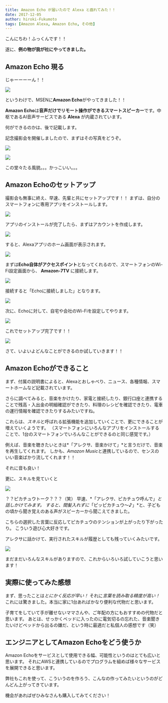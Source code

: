 ```yaml
---
title: Amazon Echo が届いたので Alexa と戯れてみた！！
date: 2017-12-05
author: hiroki-Fukumoto
tags: [Amazon Alexa, Amazon Echo, その他]
---
```


こんにちわ！ふっくんです！！

遂に、**例の物が我が社にやってきました。**

## Amazon Echo 現る
じゃーーーーん！！

![](images/first-play-with-amazon-alexa-echo-1.jpg)

というわけで、MSENに**Amazon Echo**がやってきました！！

**Amazon Echo**は**音声だけでリモート操作ができるスマートスピーカー**です。中枢であるAI音声サービスである **Alexa** が内蔵されています。

何ができるのかは、後で記載します。

記念撮影会を開催しましたので、まずはその写真をどうぞ。

![](images/first-play-with-amazon-alexa-echo-2.jpg)

![](images/first-play-with-amazon-alexa-echo-3.jpg)

この堂々たる風貌。。。かっこいい。。。

## Amazon Echoのセットアップ

撮影会も無事に終え、早速、先輩と共にセットアップです！！
まずは、自分のスマートフォンに専用アプリをインストールします。

![](images/first-play-with-amazon-alexa-echo-4.png)

アプリのインストールが完了したら、まずはアカウントを作成します。

![](images/first-play-with-amazon-alexa-echo-5.png)

すると、Alexaアプリのホーム画面が表示されます。

![](images/first-play-with-amazon-alexa-echo-6.png)

まずは**Echo自体がアクセスポイント**となってくれるので、スマートフォンのWi-Fi設定画面から、 **Amazon-7TV** に接続します。

![](images/first-play-with-amazon-alexa-echo-7.png)

接続すると「Echoに接続しました」となります。

![](images/first-play-with-amazon-alexa-echo-8.png)

次に、Echoに対して、自宅や会社のWi-Fiを設定してやります。

![](images/first-play-with-amazon-alexa-echo-9.png)

これでセットアップ完了です！！

![](images/first-play-with-amazon-alexa-echo-10.png)


さて、いよいよどんなことができるのか試していきます！！

## Amazon Echoができること

まず、付属の説明書によると、Alexaとおしゃべり、ニュース、各種情報、スマートホームなど記載されています。

さらに調べてみると、音楽をかけたり、家電と接続したり、銀行口座と連携することで残高・入出金の明細確認ができたり、料理のレシピを確認できたり、電車の運行情報を確認できたりするみたいですね。

これらは、*スキル*と呼ばれる拡張機能を追加していくことで、更にできることが増えていくようです。
（スマートフォンにいろんなアプリをインストールすることで、1台のスマートフォンでいろんなことができるのと同じ感覚です。）

例えば、音楽を聴きたいときは*「アレクサ、音楽かけて」*と言うだけで、音楽を再生してくれます。
しかも、*Amazon Music*と連携しているので、センスのいい音楽ばかり流してくれます！！

それに音も良い！

更に、スキルを見ていくと

![](images/first-play-with-amazon-alexa-echo-11.png)

？？ピカチュウトーク？？？（笑）
早速、*「アレクサ、ピカチュウ呼んで」*と話しかけてみます。
すると、間髪入れずに*「ピッピカチュウ～♪」*と、子どもの頃から聞き覚えのある声がスピーカーから聞こえてきました。

こちらの選択した言葉に反応してピカチュウのテンションが上がったり下がったり。
こういう遊び心大好きです。

アレクサに話かけて、実行されたスキルが履歴としても残っていくみたいです。

![](images/first-play-with-amazon-alexa-echo-12.png)

まだまだいろんなスキルがありますので、これからいろいろ試していこうと思います！

## 実際に使ってみた感想

まず、思ったことは*とにかく反応が早い！*
それに*言葉を読み取る精度が高い！*
これには驚きました。本当に家に1台あればかなり便利な代物だと思います。

子育てをしていて手が離せないママさんや、ご年配の方にもおすすめの代物だと思います。
あとは、せっかくベッドに入ったのに電気切るの忘れた、音楽聞きたいけどベッドから出るの嫌だ、という時に最適だと私個人の感想です（笑）

## エンジニアとしてAmazon Echoをどう使うか

Amazon Echoをサービスとして使用できる幅、可能性というのはとても広いと思います。
それにAWSと連携しているのでプログラムを組めば様々なサービスを展開できると思います。

弊社もこれを使って、こういうのを作ろう、こんなの作ってみたいというのがどんどん上がってきています。

機会があればぜひみなさんも購入してみてください！